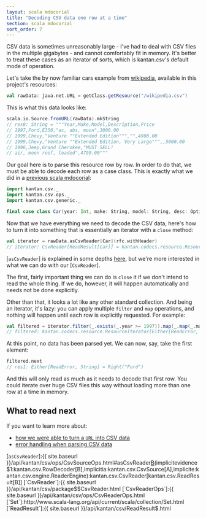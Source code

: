 ```yaml
---
layout: scala mdocorial
title: "Decoding CSV data one row at a time"
section: scala mdocorial
sort_order: 7
---
```


CSV data is sometimes unreasonably large - I've had to deal with CSV files in the multiple gigabytes - and cannot
comfortably fit in memory. It's better to treat these cases as an iterator of sorts, which is kantan.csv's default
mode of operation.

Let's take the by now familiar cars example from
[wikipedia](https://en.wikipedia.org/wiki/Comma-separated_values#Example), available in this project's resources:

```scala
val rawData: java.net.URL = getClass.getResource("/wikipedia.csv")
```

This is what this data looks like:

```scala
scala.io.Source.fromURL(rawData).mkString
// res0: String = """Year,Make,Model,Description,Price
// 1997,Ford,E350,"ac, abs, moon",3000.00
// 1999,Chevy,"Venture ""Extended Edition""","",4900.00
// 1999,Chevy,"Venture ""Extended Edition, Very Large""",,5000.00
// 1996,Jeep,Grand Cherokee,"MUST SELL!
// air, moon roof, loaded",4799.00"""
```

Our goal here is to parse this resource row by row. In order to do that, we must be able to decode each
row as a case class. This is exactly what we did in a [previous scala mdocorial](rows_as_case_classes.html):

```scala
import kantan.csv._
import kantan.csv.ops._
import kantan.csv.generic._

final case class Car(year: Int, make: String, model: String, desc: Option[String], price: Float)
```

Now that we have everything we need to decode the CSV data, here's how to turn it into something that is essentially
an iterator with a `close` method:

```scala
val iterator = rawData.asCsvReader[Car](rfc.withHeader)
// iterator: CsvReader[ReadResult[Car]] = kantan.codecs.resource.ResourceIterator$$anon$3@6b918f66
```

[`asCsvReader`] is explained in some depths [here](rows_as_collections.html), but we're more interested in what we
can do with our [`CsvReader`].

The first, fairly important thing we can do is `close` it if we don't intend to read the whole thing. If we do,
however, it will happen automatically and needs not be done explicitly.

Other than that, it looks a lot like any other standard collection. And being an iterator, it's lazy: you can apply
multiple `filter` and `map` operations, and nothing will happen until each row is explicitly requested. For example:

```scala
val filtered = iterator.filter(_.exists(_.year >= 1997)).map(_.map(_.make))
// filtered: kantan.codecs.resource.ResourceIterator[Either[ReadError, String]] = kantan.codecs.resource.ResourceIterator$$anon$3@444a95b1
```

At this point, no data has been parsed yet. We can now, say, take the first element:

```scala
filtered.next
// res1: Either[ReadError, String] = Right("Ford")
```

And this will only read as much as it needs to decode that first row. You could iterate over huge CSV files this way
without loading more than one row at a time in memory.

## What to read next

If you want to learn more about:

* [how we were able to turn a `URL` into CSV data](csv_sources.html)
* [error handling when parsing CSV data](error_handling.html)


[`asCsvReader`]:{{ site.baseurl }}/api/kantan/csv/ops/CsvSourceOps.html#asCsvReader[B](sep:Char,header:Boolean)(implicitevidence$1:kantan.csv.RowDecoder[B],implicitia:kantan.csv.CsvSource[A],implicite:kantan.csv.engine.ReaderEngine):kantan.csv.CsvReader[kantan.csv.ReadResult[B]]
[`CsvReader`]:{{ site.baseurl }}/api/kantan/csv/package$$CsvReader.html
[`CsvReaderOps`]:{{ site.baseurl }}/api/kantan/csv/ops/CsvReaderOps.html
[`Set`]:http://www.scala-lang.org/api/current/scala/collection/Set.html
[`ReadResult`]:{{ site.baseurl }}/api/kantan/csv/ReadResult$.html
